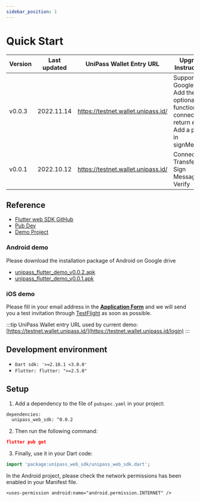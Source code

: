 ```yaml
---
sidebar_position: 1
---
```


# Quick Start

| Version | Last updated | UniPass Wallet Entry URL           | Upgrade Instructions                                                                                    |
| ------- | ------------ | ---------------------------------- | ------------------------------------------------------------------------------------------------------- |
| v0.0.3  | 2022.11.14   | https://testnet.wallet.unipass.id/ | Support Google login. Add the optional function of connect to return email. Add a prefix in signMessage |
| v0.0.1  | 2022.10.12   | https://testnet.wallet.unipass.id/ | Connect / Transfer / Sign Message & Verify                                                              |

## Reference

- [Flutter web SDK GitHub](https://github.com/UniPassID/unipass-flutter-web-sdk)
- [Pub Dev](https://pub.dev/packages/unipass_web_sdk)
- [Demo Project](https://github.com/UniPassID/unipass-flutter-web-sdk/tree/master/example)

### Android demo

Please download the installation package of Android on Google drive

- [unipass_flutter_demo_v0.0.2.apk](https://drive.google.com/file/d/1BqGSfPX39m7Kqk2KRhIVVQqCt0waC1mY/view?usp=sharing)
- [unipass_flutter_demo_v0.0.1.apk](https://drive.google.com/file/d/1LZjZmMPTsDqSxeX9EVnVRMZH28rsLQAU/view?usp=sharing)

### iOS demo

Please fill in your email address in the [**Application Form**](https://mtf0xus26cg.typeform.com/to/fKTDqMa8) and we will send you a test invitation through [TestFlight](https://apps.apple.com/us/app/testflight/id899247664) as soon as possible.

:::tip
UniPass Wallet entry URL used by current demo: [https://testnet.wallet.unipass.id/](https://testnet.wallet.unipass.id/login)
:::

## Development environment

- `Dart sdk: '>=2.18.1 <3.0.0'`
- `Flutter: flutter: ">=2.5.0"`

## Setup

1. Add a dependency to the file of `pubspec.yaml` in your project:

```xml
dependencies:
  unipass_web_sdk: ^0.0.2
```

2. Then run the following command:

```json
flutter pub get
```

3. Finally, use it in your Dart code:

```dart
import 'package:unipass_web_sdk/unipass_web_sdk.dart';
```

In the Android project, please check the network permissions has been enabled in your Manifest file.

`<uses-permission android:name="android.permission.INTERNET" />`

